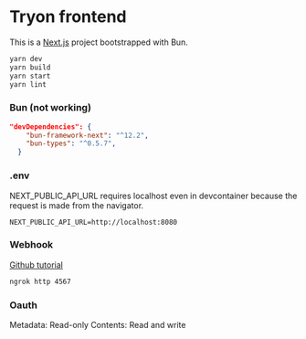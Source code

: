# Tryon frontend

This is a [Next.js](https://nextjs.org/) project bootstrapped with Bun.

```bash
yarn dev
yarn build
yarn start
yarn lint
```

### Bun (not working)

```json
"devDependencies": {
    "bun-framework-next": "^12.2",
    "bun-types": "^0.5.7",
  }
```

### .env

NEXT_PUBLIC_API_URL requires localhost even in devcontainer because the request is made from the navigator.

```
NEXT_PUBLIC_API_URL=http://localhost:8080
```

### Webhook
[Github tutorial](https://docs.github.com/en/webhooks-and-events/webhooks/creating-webhooks#exposing-localhost-to-the-internet)

```bash
ngrok http 4567
```

### Oauth
Metadata: Read-only
Contents: Read and write